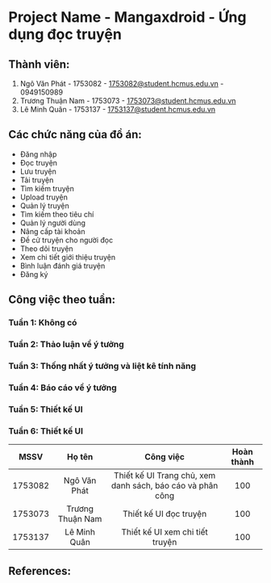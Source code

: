 # Project Name - Mangaxdroid - Ứng dụng đọc truyện

## Thành viên:

1. Ngô Văn Phát - 1753082 - 1753082@student.hcmus.edu.vn - 0949150989
2. Trương Thuận Nam - 1753073 - 1753073@student.hcmus.edu.vn 
3. Lê Minh Quân - 1753137 - 1753137@student.hcmus.edu.vn

## Các chức năng của đồ án:

- Đăng nhập
- Đọc truyện
- Lưu truyện
- Tải truyện
- Tìm kiếm truyện
- Upload truyện
- Quản lý truyện
- Tìm kiếm theo tiêu chí
- Quản lý người dùng
- Nâng cấp tài khoản
- Đề cử truyện cho người đọc
- Theo dõi truyện
- Xem chi tiết giới thiệu truyện
- Bình luận đánh giá truyện
- Đăng ký

## Công việc theo tuần:

### Tuần 1: Không có
### Tuần 2: Thảo luận về ý tưởng
### Tuần 3: Thống nhất ý tưởng và liệt kê tính năng
### Tuần 4: Báo cáo về ý tưởng
### Tuần 5: Thiết kế UI
### Tuần 6: Thiết kế UI
|   MSSV     | Họ tên           |  Công việc                                                 | Hoàn thành |
|:----------:|:----------------:|:----------------------------------------------------------:|:----------:|
| 1753082    | Ngô Văn Phát     | Thiết kế UI Trang chủ, xem danh sách, báo cáo và phân công |  $100%$    |
| 1753073    | Trương Thuận Nam | Thiết kế UI đọc truyện                                     |  $100%$    |
| 1753137    | Lê Minh Quân     |  Thiết kế UI xem chi tiết truyện                           |  $100%$    |  

## References: 
 


